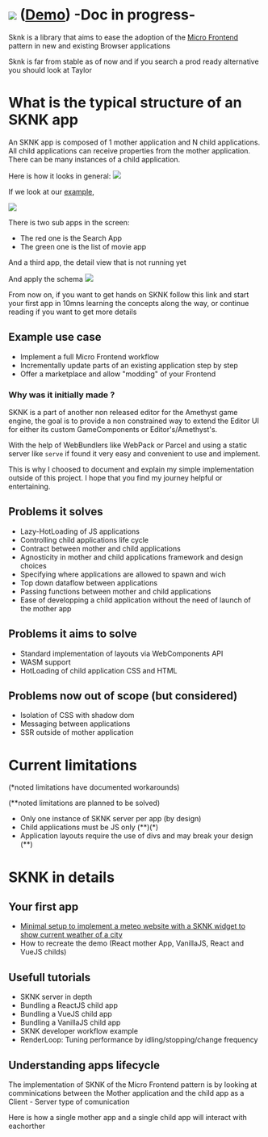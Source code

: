 # ![](http://cdn.infra.tetel.in/sknk/sknk.png) ([Demo](https://sknk-demo-uld3cp3nxa-uc.a.run.app/)) -Doc in progress-
Sknk is a library that aims to ease the adoption of the [Micro Frontend](https://micro-frontends.org/) pattern in new and existing Browser applications

Sknk is far from stable as of now and if you search a prod ready alternative you should look at Taylor


# What is the typical structure of an SKNK app
An SKNK app is composed of 1 mother application and N child applications.
All child applications can receive properties from the mother application.
There can be many instances of a child application.
 
Here is how it looks in general:
![](http://cdn.infra.tetel.in/sknk/sknk-diagramgeneral.png)

If we look at our [example](https://sknk-demo-uld3cp3nxa-uc.a.run.app), 
 
![](http://cdn.infra.tetel.in/sknk/skunkjschunks.png)

There is two sub apps in the screen:

- The red one is the Search App
- The green one is the list of movie app

And a third app, the detail view that is not running yet

And apply the schema
![](http://cdn.infra.tetel.in/sknk/sknk-diagram.png)

From now on, if you want to get hands on SKNK follow this link and start your first app in 10mns
learning the concepts along the way, or continue reading if you want to get more details

## Example use case
- Implement a full Micro Frontend workflow
- Incrementally update parts of an existing application step by step
- Offer a marketplace and allow "modding" of your Frontend

### Why was it initially made ?
SKNK is a part of another non released editor for the Amethyst game engine,
the goal is to provide a non constrained way to extend the Editor UI for either its custom
GameComponents or Editor's/Amethyst's.

With the help of WebBundlers like WebPack or Parcel and using a static server like `serve` if found
it very easy and convenient to use and implement.

This is why I choosed to document and explain my simple implementation outside of this project.
I hope that you find my journey helpful or entertaining.
 

## Problems it solves
- Lazy-HotLoading of JS applications
- Controlling child applications life cycle
- Contract between mother and child applications
- Agnosticity in mother and child applications framework and design choices
- Specifying where applications are allowed to spawn and wich
- Top down dataflow between applications
- Passing functions between mother and child applications
- Ease of developping a child application without the need of launch of the mother app

## Problems it aims to solve
- Standard implementation of layouts via WebComponents API
- WASM support
- HotLoading of child application CSS and HTML

## Problems now out of scope (but considered)
- Isolation of CSS with shadow dom
- Messaging between applications 
- SSR outside of mother application

# Current limitations
(*noted limitations have documented workarounds)

(**noted limitations are planned to be solved)
- Only one instance of SKNK server per app (by design)
- Child applications must be JS only (*\*)(\*)
- Application layouts require the use of divs and may break your design (**)

# SKNK in details
## Your first app
- [Minimal setup to implement a meteo website with a SKNK widget to show current weather of a city](https://dkfn.github.io/sknk/hands-on/weather)
- How to recreate the demo (React mother App, VanillaJS, React and VueJS childs)

## Usefull tutorials
- SKNK server in depth
- Bundling a ReactJS child app
- Bundling a VueJS child app
- Bundling a VanillaJS child app
- SKNK developer workflow example
- RenderLoop: Tuning performance by idling/stopping/change frequency

## Understanding apps lifecycle

The implementation of SKNK of the Micro Frontend pattern is by looking at comminications between the Mother application and the
child app as a Client - Server type of comunication

Here is how a single mother app and a single child app will interact with eachorther
